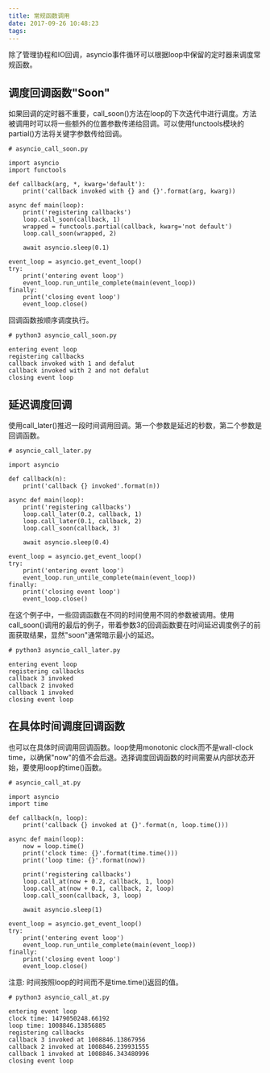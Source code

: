 ```yaml
---
title: 常规函数调用
date: 2017-09-26 10:48:23
tags:
---
```


除了管理协程和IO回调，asyncio事件循环可以根据loop中保留的定时器来调度常规函数。

## 调度回调函数"Soon"

如果回调的定时器不重要，call_soon()方法在loop的下次迭代中进行调度。方法被调用时可以将一些额外的位置参数传递给回调。可以使用functools模块的partial()方法将关键字参数传给回调。

```
# asyncio_call_soon.py

import asyncio
import functools

def callback(arg, *, kwarg='default'):
    print('callback invoked with {} and {}'.format(arg, kwarg))

async def main(loop):
    print('registering callbacks')
    loop.call_soon(callback, 1)
    wrapped = functools.partial(callback, kwarg='not default')
    loop.call_soon(wrapped, 2)

    await asyncio.sleep(0.1)

event_loop = asyncio.get_event_loop()
try:
    print('entering event loop')
    event_loop.run_untile_complete(main(event_loop))
finally:
    print('closing event loop')
    event_loop.close()
```
回调函数按顺序调度执行。

```
# python3 asyncio_call_soon.py

entering event loop
registering callbacks
callback invoked with 1 and defalut
callback invoked with 2 and not defalut
closing event loop
```

## 延迟调度回调

使用call_later()推迟一段时间调用回调。第一个参数是延迟的秒数，第二个参数是回调函数。

```
# asyncio_call_later.py

import asyncio

def callback(n):
    print('callback {} invoked'.format(n))

async def main(loop):
    print('registering callbacks')
    loop.call_later(0.2, callback, 1)
    loop.call_later(0.1, callback, 2)
    loop.call_soon(callback, 3)

    await asyncio.sleep(0.4)

event_loop = asyncio.get_event_loop()
try:
    print('entering event loop')
    event_loop.run_untile_complete(main(event_loop))
finally:
    print('closing event loop')
    event_loop.close()
```

在这个例子中，一些回调函数在不同的时间使用不同的参数被调用。使用call_soon()调用的最后的例子，带着参数3的回调函数要在时间延迟调度例子的前面获取结果，显然"soon"通常暗示最小的延迟。

```
# python3 asyncio_call_later.py

entering event loop
registering callbacks
callback 3 invoked
callback 2 invoked
callback 1 invoked
closing event loop
```

## 在具体时间调度回调函数

也可以在具体时间调用回调函数。loop使用monotonic clock而不是wall-clock time，以确保"now"的值不会后退。选择调度回调函数的时间需要从内部状态开始，要使用loop的time()函数。

```
# asyncio_call_at.py

import asyncio
import time

def callback(n, loop):
    print('callback {} invoked at {}'.format(n, loop.time()))

async def main(loop):
    now = loop.time()
    print('clock time: {}'.format(time.time()))
    print('loop time: {}'.format(now))

    print('registering callbacks')
    loop.call_at(now + 0.2, callback, 1, loop)
    loop.call_at(now + 0.1, callback, 2, loop)
    loop.call_soon(callback, 3, loop)

    await asyncio.sleep(1)

event_loop = asyncio.get_event_loop()
try:
    print('entering event loop')
    event_loop.run_untile_complete(main(event_loop))
finally:
    print('closing event loop')
    event_loop.close()
```

注意: 时间按照loop的时间而不是time.time()返回的值。

```
# python3 asyncio_call_at.py

entering event loop
clock time: 1479050248.66192
loop time: 1008846.13856885
registering callbacks
callback 3 invoked at 1008846.13867956
callback 2 invoked at 1008846.239931555
callback 1 invoked at 1008846.343480996
closing event loop
```
